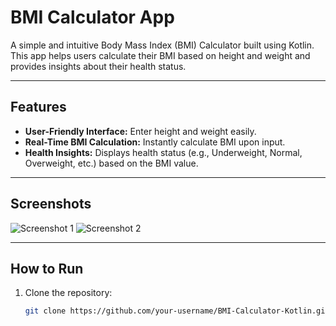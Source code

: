 # BMI Calculator App

A simple and intuitive Body Mass Index (BMI) Calculator built using Kotlin. This app helps users calculate their BMI based on height and weight and provides insights about their health status.

---

## Features

- **User-Friendly Interface:** Enter height and weight easily.
- **Real-Time BMI Calculation:** Instantly calculate BMI upon input.
- **Health Insights:** Displays health status (e.g., Underweight, Normal, Overweight, etc.) based on the BMI value.

---

## Screenshots

![Screenshot 1](path_to_your_screenshot_1)
![Screenshot 2](path_to_your_screenshot_2)

---

## How to Run

1. Clone the repository:
   ```bash
   git clone https://github.com/your-username/BMI-Calculator-Kotlin.git
